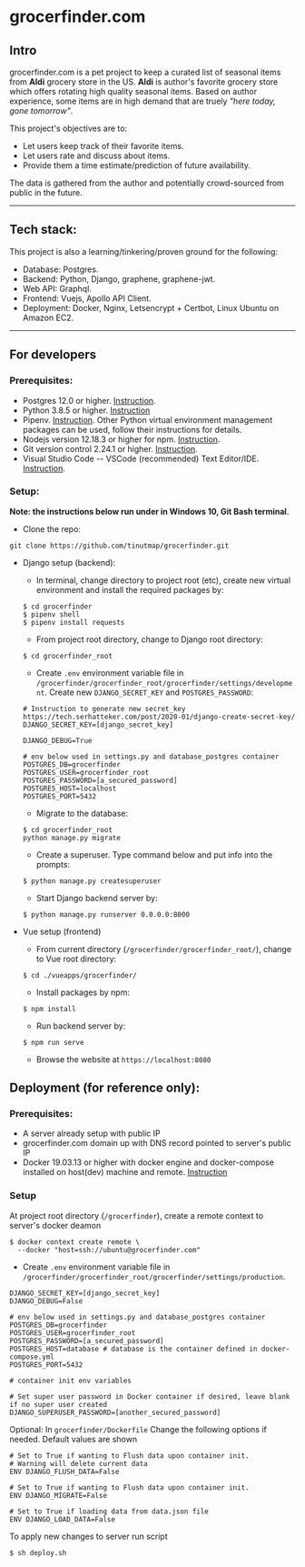 # grocerfinder.com

## Intro
grocerfinder.com is a pet project to keep a curated list of seasonal items from **Aldi** grocery store in the US. **Aldi** is author's favorite grocery store which offers rotating high quality seasonal items. Based on author experience, some items are in high demand that are truely *"here today, gone tomorrow"*.

This project's objectives are to:
- Let users keep track of their favorite items.
- Let users rate and discuss about items.
- Provide them a time estimate/prediction of future availability.

The data is gathered from the author and potentially crowd-sourced from public in the future.

 ___
## Tech stack:
This project is also a learning/tinkering/proven ground for the following:
- Database: Postgres.
- Backend: Python, Django, graphene, graphene-jwt.
- Web API: Graphql.
- Frontend: Vuejs, Apollo API Client.
- Deployment: Docker, Nginx, Letsencrypt + Certbot, Linux Ubuntu on Amazon EC2.
___
## For developers
### Prerequisites:
- Postgres 12.0 or higher. [Instruction](https://www.postgresqltutorial.com/postgresql-getting-started/).
- Python 3.8.5 or higher. [Instruction](https://wiki.python.org/moin/BeginnersGuide/Download)
- Pipenv. [Instruction](https://pypi.org/project/pipenv/). Other Python virtual environment management packages can be used, follow their instructions for details.
- Nodejs version 12.18.3 or higher for npm. [Instruction](https://nodejs.org/en/download/package-manager/).
- Git version control 2.24.1 or higher. [Instruction](https://git-scm.com/book/en/v2/Getting-Started-Installing-Git).
- Visual Studio Code -- VSCode (recommended) Text Editor/IDE. [Instruction](https://code.visualstudio.com/docs/introvideos/basics).


### Setup:
**Note: the instructions below run under in Windows 10, Git Bash terminal**.
- Clone the repo:
```
git clone https://github.com/tinutmap/grocerfinder.git
```
- Django setup (backend):
  - In terminal, change directory to project root (etc), create new virtual environment and install the required packages by:
  ```
  $ cd grocerfinder
  $ pipenv shell
  $ pipenv install requests
  ```

  - From project root directory, change to Django root directory:
  ```
  $ cd grocerfinder_root
  ```
  - Create `.env` environment variable file in `/grocerfinder/grocerfinder_root/grocerfinder/settings/development`. Create new `DJANGO_SECRET_KEY` and `POSTGRES_PASSWORD`:
  ```
  # Instruction to generate new secret_key https://tech.serhatteker.com/post/2020-01/django-create-secret-key/ 
  DJANGO_SECRET_KEY=[django_secret_key]

  DJANGO_DEBUG=True

  # env below used in settings.py and database_postgres container
  POSTGRES_DB=grocerfinder
  POSTGRES_USER=grocerfinder_root
  POSTGRES_PASSWORD=[a_secured_password]
  POSTGRES_HOST=localhost
  POSTGRES_PORT=5432
   ```
  - Migrate to the database:
  ```
  $ cd grocerfinder_root
  python manage.py migrate
  ```
  - Create a superuser. Type command below and put info into the prompts:
  ```
  $ python manage.py createsuperuser
  ```
  - Start Django backend server by:
  ```
  $ python manage.py runserver 0.0.0.0:8000 
  ```
- Vue setup (frontend)
  - From current directory (`/grocerfinder/grocerfinder_root/`), change to Vue root directory:
  ```
  $ cd ./vueapps/grocerfinder/
  ```
  - Install packages by npm:
   ```
   $ npm install
   ```
   - Run backend server by:
   ```
   $ npm run serve
   ```
   - Browse the website at `https://localhost:8080`

## Deployment (for reference only):
### Prerequisites:
- A server already setup with public IP
- grocerfinder.com domain up with DNS record pointed to server's public IP
- Docker 19.03.13 or higher with docker engine and docker-compose installed on host(dev) machine and remote. [Instruction](https://www.postgresqltutorial.com/postgresql-getting-started/)

### Setup
At project root directory (`/grocerfinder`), create a remote context to server's docker deamon
```
$ docker context create remote \
  --docker "host=ssh://ubuntu@grocerfinder.com"
```
- Create `.env` environment variable file in `/grocerfinder/grocerfinder_root/grocerfinder/settings/production`.
```
DJANGO_SECRET_KEY=[django_secret_key]
DJANGO_DEBUG=False

# env below used in settings.py and database_postgres container
POSTGRES_DB=grocerfinder
POSTGRES_USER=grocerfinder_root
POSTGRES_PASSWORD=[a_secured_password]
POSTGRES_HOST=database # database is the container defined in docker-compose.yml
POSTGRES_PORT=5432

# container init env variables

# Set super user password in Docker container if desired, leave blank if no super user created
DJANGO_SUPERUSER_PASSWORD=[another_secured_password]
```

Optional: In `grocerfinder/Dockerfile` Change the following options if needed. Default values are shown
```
# Set to True if wanting to Flush data upon container init. 
# Warning will delete current data
ENV DJANGO_FLUSH_DATA=False

# Set to True if wanting to Flush data upon container init. 
ENV DJANGO_MIGRATE=False

# Set to True if loading data from data.json file
ENV DJANGO_LOAD_DATA=False
```

 To apply new changes to server run script
```
$ sh deploy.sh
```




